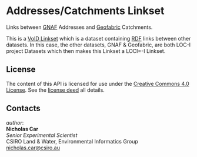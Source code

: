 # Addresses/Catchments Linkset
Links between [GNAF](linked.data.gov.au/dataset/gnaf) Addresses and [Geofabric](linked.data.gov.au/dataset/geofabric) Catchments.

This is a [VoID Linkset](https://www.w3.org/TR/void/) which is a dataset containing [RDF](https://www.w3.org/2001/sw/wiki/RDF) links between other datasets. In this case, the other datasets, GNAF & Geofabric, are both LOC-I project Datasets which then makes this Linkset a LOCI=-I Linkset.


## License
The content of this API is licensed for use under the [Creative Commons 4.0 License](https://creativecommons.org/licenses/by/4.0/). See the [license deed](LICENSE) all details.


## Contacts
*author*:  
**Nicholas Car**  
*Senior Experimental Scientist*  
CSIRO Land & Water, Environmental Informatics Group  
<nicholas.car@csiro.au>
